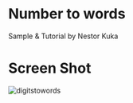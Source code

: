 Number to words
===============

Sample & Tutorial by Nestor Kuka

# Screen Shot

![digitstowords](https://raw.githubusercontent.com/ring-lang/ring/master/samples/number2words/number2words.png)



